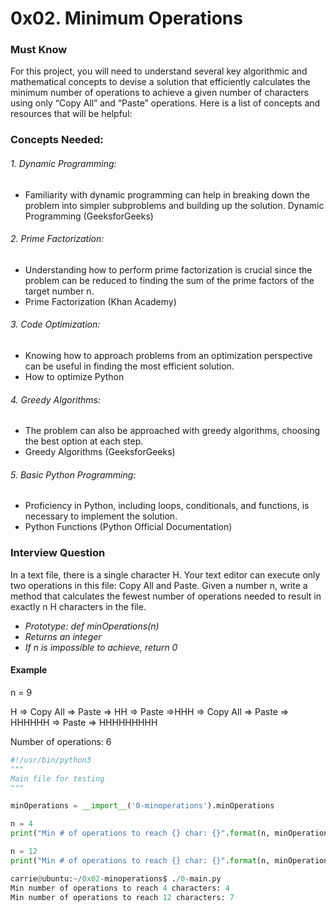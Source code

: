 # 0x02. Minimum Operations

### Must Know

For this project, you will need to understand several key algorithmic and mathematical concepts to devise a solution that efficiently calculates the minimum number of operations to achieve a given number of characters using only “Copy All” and “Paste” operations. Here is a list of concepts and resources that will be helpful:

### Concepts Needed:
###### 1. Dynamic Programming:
- Familiarity with dynamic programming can help in breaking down the problem into simpler subproblems and building up the solution.
Dynamic Programming (GeeksforGeeks)

###### 2. Prime Factorization:
- Understanding how to perform prime factorization is crucial since the problem can be reduced to finding the sum of the prime factors of the target number n.
- Prime Factorization (Khan Academy)

###### 3. Code Optimization:
- Knowing how to approach problems from an optimization perspective can be useful in finding the most efficient solution.
- How to optimize Python 

###### 4. Greedy Algorithms:
- The problem can also be approached with greedy algorithms, choosing the best option at each step.
- Greedy Algorithms (GeeksforGeeks)

###### 5. Basic Python Programming:
- Proficiency in Python, including loops, conditionals, and functions, is necessary to implement the solution.
- Python Functions (Python Official Documentation)

### Interview Question

In a text file, there is a single character H. Your text editor can execute only two operations in this file: Copy All and Paste. Given a number n, write a method that calculates the fewest number of operations needed to result in exactly n H characters in the file.

- *Prototype: def minOperations(n)*
- *Returns an integer*
- *If n is impossible to achieve, return 0*

#### Example

n = 9

H => Copy All => Paste => HH => Paste =>HHH => Copy All => Paste => HHHHHH => Paste => HHHHHHHHH

Number of operations: 6

```python
#!/usr/bin/python3
"""
Main file for testing
"""

minOperations = __import__('0-minoperations').minOperations

n = 4
print("Min # of operations to reach {} char: {}".format(n, minOperations(n)))

n = 12
print("Min # of operations to reach {} char: {}".format(n, minOperations(n)))

carrie@ubuntu:~/0x02-minoperations$ ./0-main.py
Min number of operations to reach 4 characters: 4
Min number of operations to reach 12 characters: 7
